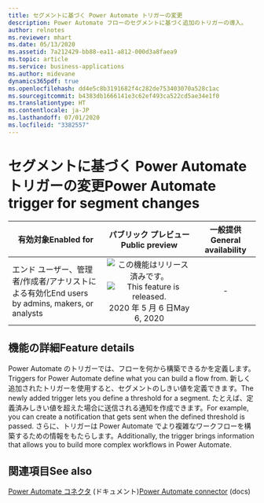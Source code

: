 ```yaml
---
title: セグメントに基づく Power Automate トリガーの変更
description: Power Automate フローのセグメントに基づく追加のトリガーの導入。
author: relnotes
ms.reviewer: mhart
ms.date: 05/13/2020
ms.assetid: 7a212429-bb88-ea11-a812-000d3a8faea9
ms.topic: article
ms.service: business-applications
ms.author: midevane
dynamics365pdf: true
ms.openlocfilehash: dd4e5c8b3191682f4c282de753403070a528c1ac
ms.sourcegitcommit: b4383db1666141e3c62ef493ca522cd5ae34e1f0
ms.translationtype: HT
ms.contentlocale: ja-JP
ms.lasthandoff: 07/01/2020
ms.locfileid: "3382557"
---
```

# <a name="power-automate-trigger-for-segment-changes"></a><span data-ttu-id="dad97-103">セグメントに基づく Power Automate トリガーの変更</span><span class="sxs-lookup"><span data-stu-id="dad97-103">Power Automate trigger for segment changes</span></span>


| <span data-ttu-id="dad97-104">有効対象</span><span class="sxs-lookup"><span data-stu-id="dad97-104">Enabled for</span></span>    |  <span data-ttu-id="dad97-105">パブリック プレビュー</span><span class="sxs-lookup"><span data-stu-id="dad97-105">Public preview</span></span> | <span data-ttu-id="dad97-106">一般提供</span><span class="sxs-lookup"><span data-stu-id="dad97-106">General availability</span></span> | 
| ---------- | :----------: |:----------: |
|<span data-ttu-id="dad97-107">エンド ユーザー、管理者/作成者/アナリストによる有効化</span><span class="sxs-lookup"><span data-stu-id="dad97-107">End users by admins, makers, or analysts</span></span>|<span data-ttu-id="dad97-108">![この機能はリリース済みです。](/dynamics365-release-plan/media/green-checkmark.png "この機能はリリース済みです。")</span><span class="sxs-lookup"><span data-stu-id="dad97-108">![This feature is released.](/dynamics365-release-plan/media/green-checkmark.png "This feature is released.")</span></span> <span data-ttu-id="dad97-109">2020 年 5 月 6 日</span><span class="sxs-lookup"><span data-stu-id="dad97-109">May 6, 2020</span></span>| -|






## <a name="feature-details"></a><span data-ttu-id="dad97-110">機能の詳細</span><span class="sxs-lookup"><span data-stu-id="dad97-110">Feature details</span></span>
<!--feature detail start -->
<span data-ttu-id="dad97-111">Power Automate のトリガーでは、フローを何から構築できるかを定義します。</span><span class="sxs-lookup"><span data-stu-id="dad97-111">Triggers for Power Automate define what you can build a flow from.</span></span> <span data-ttu-id="dad97-112">新しく追加されたトリガーを使用すると、セグメントのしきい値を定義できます。</span><span class="sxs-lookup"><span data-stu-id="dad97-112">The newly added trigger lets you define a threshold for a segment.</span></span> <span data-ttu-id="dad97-113">たとえば、定義済みしきい値を超えた場合に送信される通知を作成できます。</span><span class="sxs-lookup"><span data-stu-id="dad97-113">For example, you can create a notification that gets sent when the defined threshold is passed.</span></span> <span data-ttu-id="dad97-114">さらに、トリガーは Power Automate でより複雑なワークフローを構築するための情報をもたらします。</span><span class="sxs-lookup"><span data-stu-id="dad97-114">Additionally, the trigger brings information that allows you to build more complex workflows in Power Automate.</span></span>
<!--feature detail end -->










## <a name="see-also"></a><span data-ttu-id="dad97-115">関連項目</span><span class="sxs-lookup"><span data-stu-id="dad97-115">See also</span></span>

<!--docs start-->
<span data-ttu-id="dad97-116">[Power Automate コネクタ](https://docs.microsoft.com/dynamics365/ai/customer-insights/power-automate-connector) (ドキュメント)</span><span class="sxs-lookup"><span data-stu-id="dad97-116">[Power Automate connector](https://docs.microsoft.com/dynamics365/ai/customer-insights/power-automate-connector) (docs)</span></span>
<!--docs end-->
